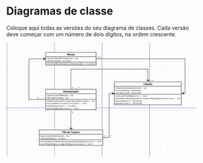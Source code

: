 # Diagramas de classe
Coloque aqui todas as versões do seu diagrama de classes. Cada versão deve começar com um número de dois dígitos, na ordem crescente.


<img src="image_2024-03-24_210650288.png"></img>
